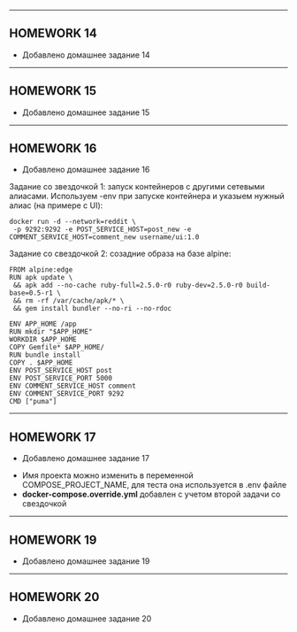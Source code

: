 -------------
## HOMEWORK 14

* Добавлено домашнее задание 14
-------------
## HOMEWORK 15

* Добавлено домашнее задание 15
-------------
## HOMEWORK 16

* Добавлено домашнее задание 16

Задание со звездочкой 1: запуск контейнеров с другими сетевыми алиасами.
Используем -env при запуске контейнера и указыем нужный алиас (на примере с UI):
```
docker run -d --network=reddit \
 -p 9292:9292 -e POST_SERVICE_HOST=post_new -e COMMENT_SERVICE_HOST=comment_new username/ui:1.0
```

Задание со свездочкой 2: созадние образа на базе alpine:
```
FROM alpine:edge
RUN apk update \
 && apk add --no-cache ruby-full=2.5.0-r0 ruby-dev=2.5.0-r0 build-base=0.5-r1 \
 && rm -rf /var/cache/apk/* \
 && gem install bundler --no-ri --no-rdoc

ENV APP_HOME /app
RUN mkdir "$APP_HOME"
WORKDIR $APP_HOME
COPY Gemfile* $APP_HOME/
RUN bundle install
COPY . $APP_HOME
ENV POST_SERVICE_HOST post
ENV POST_SERVICE_PORT 5000
ENV COMMENT_SERVICE_HOST comment
ENV COMMENT_SERVICE_PORT 9292
CMD ["puma"]
```
-------------
## HOMEWORK 17

* Добавлено домашнее задание 17

- Имя проекта можно изменить в переменной COMPOSE_PROJECT_NAME, для теста она используется в .env файле
- **docker-compose.override.yml** добавлен с учетом второй задачи со свездочкой

-------------
## HOMEWORK 19

* Добавлено домашнее задание 19

-------------
## HOMEWORK 20

* Добавлено домашнее задание 20
